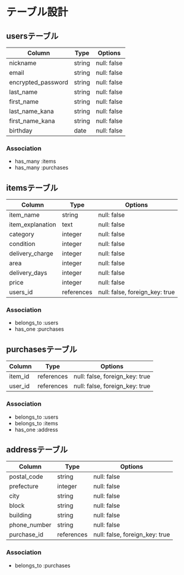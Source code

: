 # テーブル設計

## usersテーブル

| Column             | Type       | Options                        |
| ------------------ | ---------- | ------------------------------ |
| nickname           | string     | null: false                    |
| email              | string     | null: false                    |
| encrypted_password | string     | null: false                    |
| last_name          | string     | null: false                    |
| first_name         | string     | null: false                    |
| last_name_kana     | string     | null: false                    |
| first_name_kana    | string     | null: false                    |
| birthday           | date       | null: false                    |

### Association
- has_many :items
- has_many :purchases

## itemsテーブル

| Column             | Type       | Options                        |
| ------------------ | ---------- | ------------------------------ |
| item_name          | string     | null: false                    |
| item_explanation   | text       | null: false                    |
| category           | integer    | null: false                    |
| condition          | integer    | null: false                    |
| delivery_charge    | integer    | null: false                    |
| area               | integer    | null: false                    |
| delivery_days      | integer    | null: false                    |
| price              | integer    | null: false                    |
| users_id           | references | null: false, foreign_key: true |

### Association
- belongs_to :users
- has_one :purchases


## purchasesテーブル

| Column             | Type       | Options                        |
| ------------------ | ---------- | ------------------------------ |
| item_id            | references | null: false, foreign_key: true |
| user_id            | references | null: false, foreign_key: true |

### Association
- belongs_to :users
- belongs_to :items
- has_one :address


## addressテーブル

| Column             | Type       | Options                        |
| ------------------ | ---------- | ------------------------------ |
| postal_code        | string     | null: false                    |
| prefecture         | integer    | null: false                    |
| city               | string     | null: false                    |
| block              | string     | null: false                    |
| building           | string     | null: false                    |
| phone_number       | string     | null: false                    |
| purchase_id        | references | null: false, foreign_key: true |

### Association
- belongs_to :purchases